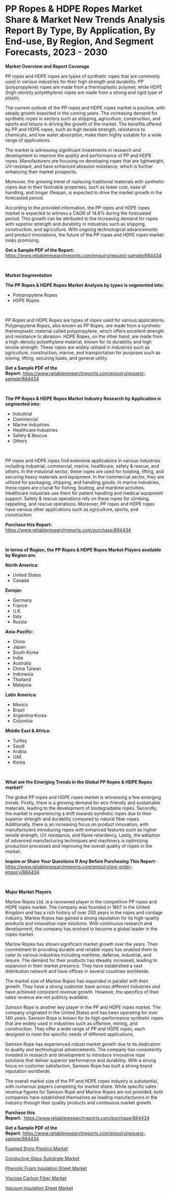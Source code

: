 <p><h1>PP Ropes & HDPE Ropes Market Share & Market New Trends Analysis Report By Type, By Application, By End-use, By Region, And Segment Forecasts, 2023 - 2030</h1></p><p><strong>Market Overview and Report Coverage</strong></p>
<p><p>PP ropes and HDPE ropes are types of synthetic ropes that are commonly used in various industries for their high strength and durability. PP (polypropylene) ropes are made from a thermoplastic polymer, while HDPE (high-density polyethylene) ropes are made from a strong and rigid type of plastic.</p><p>The current outlook of the PP ropes and HDPE ropes market is positive, with steady growth expected in the coming years. The increasing demand for synthetic ropes in sectors such as shipping, agriculture, construction, and sports and leisure is driving the growth of the market. The benefits offered by PP and HDPE ropes, such as high tensile strength, resistance to chemicals, and low water absorption, make them highly suitable for a wide range of applications.</p><p>The market is witnessing significant investments in research and development to improve the quality and performance of PP and HDPE ropes. Manufacturers are focusing on developing ropes that are lightweight, UV-resistant, and have enhanced abrasion resistance, which is further enhancing their market prospects.</p><p>Moreover, the growing trend of replacing traditional materials with synthetic ropes due to their favorable properties, such as lower cost, ease of handling, and longer lifespan, is expected to drive the market growth in the forecasted period.</p><p>According to the provided information, the PP ropes and HDPE ropes market is expected to witness a CAGR of 14.6% during the forecasted period. This growth can be attributed to the increasing demand for ropes with superior strength and durability in industries such as shipping, construction, and agriculture. With ongoing technological advancements and product innovations, the future of the PP ropes and HDPE ropes market looks promising.</p></p>
<p><strong>Get a Sample PDF of the Report:</strong> <a href="https://www.reliableresearchreports.com/enquiry/request-sample/884434">https://www.reliableresearchreports.com/enquiry/request-sample/884434</a></p>
<p>&nbsp;</p>
<p><strong>Market Segmentation</strong></p>
<p><strong>The PP Ropes & HDPE Ropes Market Analysis by types is segmented into:</strong></p>
<p><ul><li>Polypropylene Ropes</li><li>HDPE Ropes</li></ul></p>
<p>&nbsp;</p>
<p><p>PP Ropes and HDPE Ropes are types of ropes used for various applications. Polypropylene Ropes, also known as PP Ropes, are made from a synthetic thermoplastic material called polypropylene, which offers excellent strength and resistance to abrasion. HDPE Ropes, on the other hand, are made from a high-density polyethylene material, known for its durability and high tensile strength. These ropes are widely utilized in industries such as agriculture, construction, marine, and transportation for purposes such as towing, lifting, securing loads, and general utility.</p></p>
<p><strong>Get a Sample PDF of the Report:</strong>&nbsp;<a href="https://www.reliableresearchreports.com/enquiry/request-sample/884434">https://www.reliableresearchreports.com/enquiry/request-sample/884434</a></p>
<p>&nbsp;</p>
<p><strong>The PP Ropes & HDPE Ropes Market Industry Research by Application is segmented into:</strong></p>
<p><ul><li>Industrial</li><li>Commercial</li><li>Marine Industries</li><li>Healthcare Industries</li><li>Safety & Rescue</li><li>Others</li></ul></p>
<p>&nbsp;</p>
<p><p>PP ropes and HDPE ropes find extensive applications in various industries including industrial, commercial, marine, healthcare, safety & rescue, and others. In the industrial sector, these ropes are used for hoisting, lifting, and securing heavy materials and equipment. In the commercial sector, they are utilized for packaging, shipping, and handling goods. In marine industries, these ropes are crucial for fishing, boating, and maritime activities. Healthcare industries use them for patient handling and medical equipment support. Safety & rescue operations rely on these ropes for climbing, rappelling, and rescue operations. Moreover, PP ropes and HDPE ropes have various other applications such as agriculture, sports, and construction.</p></p>
<p><strong>Purchase this Report:</strong>&nbsp; <a href="https://www.reliableresearchreports.com/purchase/884434">https://www.reliableresearchreports.com/purchase/884434</a></p>
<p>&nbsp;</p>
<p><strong>In terms of Region, the PP Ropes & HDPE Ropes Market Players available by Region are:</strong></p>
<p>
    <p> <strong> North America: </strong>
        <ul>
            <li>United States</li>
            <li>Canada</li>
        </ul>
        </p> 
    <p> <strong> Europe: </strong>
        <ul>
            <li>Germany</li>
            <li>France</li>
            <li>U.K.</li>
            <li>Italy</li>
            <li>Russia</li>
        </ul>
        </p> 
    <p> <strong> Asia-Pacific: </strong>
        <ul>
            <li>China</li>
            <li>Japan</li>
            <li>South Korea</li>
            <li>India</li>
            <li>Australia</li>
            <li>China Taiwan</li>
            <li>Indonesia</li>
            <li>Thailand</li>
            <li>Malaysia</li>
        </ul>
        </p> 
    <p> <strong> Latin America: </strong>
        <ul>
            <li>Mexico</li>
            <li>Brazil</li>
            <li>Argentina Korea</li>
            <li>Colombia</li>
        </ul>
        </p> 
    <p> <strong> Middle East & Africa: </strong>
        <ul>
            <li>Turkey</li>
            <li>Saudi</li>
            <li>Arabia</li>
            <li>UAE</li>
            <li>Korea</li>
        </ul>
    </p>
    </p>
<p>&nbsp;</p>
<p><strong>What are the Emerging Trends in the Global PP Ropes & HDPE Ropes market?</strong></p>
<p><p>The global PP ropes and HDPE ropes market is witnessing a few emerging trends. Firstly, there is a growing demand for eco-friendly and sustainable materials, leading to the development of biodegradable ropes. Secondly, the market is experiencing a shift towards synthetic ropes due to their superior strength and durability compared to natural fiber ropes. Additionally, there is an increasing focus on product innovation, with manufacturers introducing ropes with enhanced features such as higher tensile strength, UV resistance, and flame retardancy. Lastly, the adoption of advanced manufacturing techniques and machinery is optimizing production processes and improving the overall quality of ropes in the market.</p></p>
<p><strong>Inquire or Share Your Questions If Any Before Purchasing This Report</strong>- <a href="https://www.reliableresearchreports.com/enquiry/pre-order-enquiry/884434">https://www.reliableresearchreports.com/enquiry/pre-order-enquiry/884434</a></p>
<p>&nbsp;</p>
<p><strong>Major Market Players</strong></p>
<p><p>Marlow Ropes Ltd. is a renowned player in the competitive PP ropes and HDPE ropes market. The company was founded in 1807 in the United Kingdom and has a rich history of over 200 years in the ropes and cordage industry. Marlow Ropes has gained a strong reputation for its high-quality products and innovative rope solutions. With continuous research and development, the company has evolved to become a global leader in the ropes market.</p><p>Marlow Ropes has shown significant market growth over the years. Their commitment to providing durable and reliable ropes has enabled them to cater to various industries including maritime, defense, industrial, and leisure. The demand for their products has steadily increased, leading to expansion in their market presence. They have established a vast distribution network and have offices in several countries worldwide.</p><p>The market size of Marlow Ropes has expanded in parallel with their growth. They have a strong customer base across different industries and have achieved consistent revenue growth. However, the specifics of their sales revenue are not publicly available.</p><p>Samson Rope is another key player in the PP and HDPE ropes market. The company originated in the United States and has been operating for over 140 years. Samson Rope is known for its high-performance synthetic ropes that are widely used in industries such as offshore, mining, and construction. They offer a wide range of PP and HDPE ropes, each designed to meet the specific needs of different applications.</p><p>Samson Rope has experienced robust market growth due to its dedication to quality and technological advancements. The company has consistently invested in research and development to introduce innovative rope solutions that deliver superior performance and durability. With a strong focus on customer satisfaction, Samson Rope has built a strong brand reputation worldwide.</p><p>The overall market size of the PP and HDPE ropes industry is substantial, with numerous players competing for market share. While specific sales revenue figures for Samson Rope and Marlow Ropes are not provided, both companies have established themselves as leading manufacturers in the industry through their quality products and continuous market growth.</p></p>
<p><strong>Purchase this Report:</strong>&nbsp;&nbsp;<a href="https://www.reliableresearchreports.com/purchase/884434">https://www.reliableresearchreports.com/purchase/884434</a></p>
<p></p>
<p><strong>Get a Sample PDF of the Report:</strong>&nbsp;<a href="https://www.reliableresearchreports.com/enquiry/request-sample/884434">https://www.reliableresearchreports.com/enquiry/request-sample/884434</a></p>
<p><p><a href="https://github.com/BryceTownsendr/Market-Research-Report-List-2/blob/main/foamed-styro-plastics-market.md">Foamed Styro Plastics Market</a></p><p><a href="https://github.com/Chiragrp22/Market-Research-Report-List-2/blob/main/conductive-glass-substrate-market.md">Conductive Glass Substrate Market</a></p><p><a href="https://github.com/ChiragRP21/Market-Research-Report-List-2/blob/main/phenolic-foam-insulation-sheet-market.md">Phenolic Foam Insulation Sheet Market</a></p><p><a href="https://github.com/WillieWoodard/Market-Research-Report-List-2/blob/main/viscose-carbon-fiber-market.md">Viscose Carbon Fiber Market</a></p><p><a href="https://github.com/ChiragRp1/Market-Research-Report-List-2/blob/main/vacuum-insulation-sheet-market.md">Vacuum Insulation Sheet Market</a></p></p>